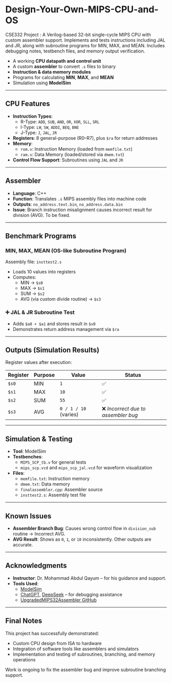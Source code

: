 # Design-Your-Own-MIPS-CPU-and-OS

CSE332 Project : A Verilog-based 32-bit single-cycle MIPS CPU with custom assembler support. Implements and tests instructions including JAL and JR, along with subroutine programs for MIN, MAX, and MEAN. Includes debugging notes, testbench files, and memory output verification.

- A working **CPU datapath and control unit**
- A custom **assembler** to convert `.s` files to binary
- **Instruction & data memory modules**
- Programs for calculating **MIN**, **MAX**, and **MEAN**
- Simulation using **ModelSim**

---

## CPU Features

- **Instruction Types**:
  - R-Type: `ADD`, `SUB`, `AND`, `OR`, `XOR`, `SLL`, `SRL`
  - I-Type: `LW`, `SW`, `ADDI`, `BEQ`, `BNE`
  - J-Type: `J`, `JAL`, `JR`
- **Registers**: 8 general-purpose (R0–R7), plus `$ra` for return addresses
- **Memory**:
  - `rom.v`: Instruction Memory (loaded from `memfile.txt`)
  - `ram.v`: Data Memory (loaded/stored via `dmem.txt`)
- **Control Flow Support**: Subroutines using `JAL` and `JR`

---

## Assembler

- **Language**: C++
- **Function**: Translates `.s` MIPS assembly files into machine code
- **Outputs**: `no_address.text.bin`, `no_address.data.bin`
- **Issue**: Branch instruction misalignment causes incorrect result for division (AVG). To be fixed.

---

## Benchmark Programs

### MIN, MAX, MEAN (OS-like Subroutine Program)

Assembly file: `insttest2.s`

- Loads 10 values into registers
- Computes:
  - MIN → `$s0`
  - MAX → `$s1`
  - SUM → `$s2`
  - AVG (via custom divide routine) → `$s3`

### ➕ JAL & JR Subroutine Test

- Adds `$a0 + $a1` and stores result in `$v0`
- Demonstrates return address management via `$ra`

---

## Outputs (Simulation Results)

Register values after execution:

| Register | Purpose | Value                 | Status                              |
| -------- | ------- | --------------------- | ----------------------------------- |
| `$s0`    | MIN     | `1`                   | ✅                                  |
| `$s1`    | MAX     | `10`                  | ✅                                  |
| `$s2`    | SUM     | `55`                  | ✅                                  |
| `$s3`    | AVG     | `0 / 1 / 10` (varies) | ❌ _Incorrect due to assembler bug_ |

---

## Simulation & Testing

- **Tool**: ModelSim
- **Testbenches**:
  - `MIPS_SCP_tb.v` for general tests
  - `mips_scp.vcd` and `mips_scp_jal.vcd` for waveform visualization
- **Files**:
  - `memfile.txt`: Instruction memory
  - `dmem.txt`: Data memory
  - `finalassembler.cpp`: Assembler source
  - `insttest2.s`: Assembly test file

---

## Known Issues

- **Assembler Branch Bug**: Causes wrong control flow in `division_sub` routine → Incorrect AVG.
- **AVG Result**: Shows as `0`, `1`, or `10` inconsistently. Other outputs are accurate.

---

## Acknowledgments

- **Instructor**: Dr. Mohammad Abdul Qayum – for his guidance and support.
- **Tools Used**:
  - [ModelSim](https://www.intel.com/content/www/us/en/software/programmable/quartus-prime/model-sim.html)
  - [ChatGPT](https://chat.openai.com), [DeepSeek](https://www.deepseek.com) – for debugging assistance
  - [UpgradedMIPS32Assembler GitHub](https://github.com/RoySRC/UpgradedMIPS32Assembler.git)

---

## Final Notes

This project has successfully demonstrated:

- Custom CPU design from ISA to hardware
- Integration of software tools like assemblers and simulators
- Implementation and testing of subroutines, branching, and memory operations

Work is ongoing to fix the assembler bug and improve subroutine branching support.
